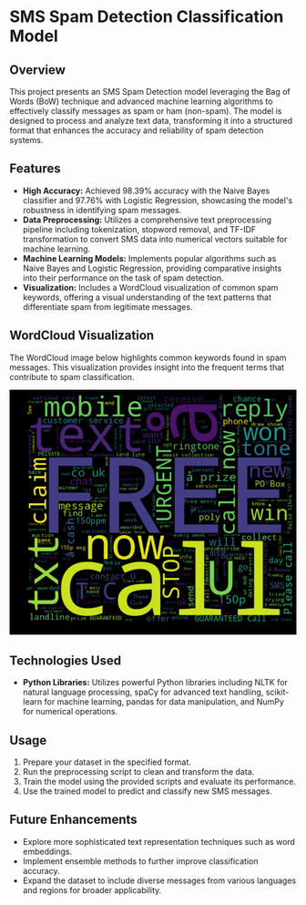 # SMS Spam Detection Classification Model

## Overview
This project presents an SMS Spam Detection model leveraging the Bag of Words (BoW) technique and advanced machine learning algorithms to effectively classify messages as spam or ham (non-spam). The model is designed to process and analyze text data, transforming it into a structured format that enhances the accuracy and reliability of spam detection systems.

## Features
- **High Accuracy:** Achieved 98.39% accuracy with the Naive Bayes classifier and 97.76% with Logistic Regression, showcasing the model's robustness in identifying spam messages.
- **Data Preprocessing:** Utilizes a comprehensive text preprocessing pipeline including tokenization, stopword removal, and TF-IDF transformation to convert SMS data into numerical vectors suitable for machine learning.
- **Machine Learning Models:** Implements popular algorithms such as Naive Bayes and Logistic Regression, providing comparative insights into their performance on the task of spam detection.
- **Visualization:** Includes a WordCloud visualization of common spam keywords, offering a visual understanding of the text patterns that differentiate spam from legitimate messages.

## WordCloud Visualization
The WordCloud image below highlights common keywords found in spam messages. This visualization provides insight into the frequent terms that contribute to spam classification.

![WordCloud](wordcloud_sms.png)

## Technologies Used
- **Python Libraries:** Utilizes powerful Python libraries including NLTK for natural language processing, spaCy for advanced text handling, scikit-learn for machine learning, pandas for data manipulation, and NumPy for numerical operations.

## Usage
1. Prepare your dataset in the specified format.
2. Run the preprocessing script to clean and transform the data.
3. Train the model using the provided scripts and evaluate its performance.
4. Use the trained model to predict and classify new SMS messages.

## Future Enhancements
- Explore more sophisticated text representation techniques such as word embeddings.
- Implement ensemble methods to further improve classification accuracy.
- Expand the dataset to include diverse messages from various languages and regions for broader applicability.
